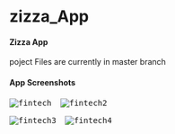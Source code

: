 # zizza_App
#### Zizza App
poject Files are currently in master branch
#### App Screenshots
<kbd>![fintech](https://user-images.githubusercontent.com/90906602/136981188-137aec67-68c8-4292-976e-0e0851fefbbb.PNG)</kbd>
&nbsp;&nbsp;&nbsp;<kbd>![fintech2](https://user-images.githubusercontent.com/90906602/136979338-ac85b49d-a8a3-479f-b6f1-76652b76f51e.PNG)</kbd>

<kbd>![fintech3](https://user-images.githubusercontent.com/90906602/136979486-32f225a4-c766-49fd-bc5f-a980f197995a.PNG)</kbd>
&nbsp;&nbsp;&nbsp;<kbd>![fintech4](https://user-images.githubusercontent.com/90906602/136981127-204e48e9-6733-408d-bb16-5f9e3be6b6d5.PNG)</kbd>

